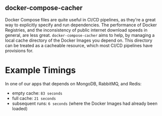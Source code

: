 docker-compose-cacher
---------------------

Docker Compose files are quite useful in CI/CD pipelines, as they're a great way to explicitly specify and run dependencies.  The performance of Docker Registries, and the inconsistency of public internet download speeds in general, are less great.  `docker-compose-cacher` aims to help, by managing a local cache directory of the Docker Images you depend on.  This directory can be treated as a cacheable resource, which most CI/CD pipelines have provisions for.


Example Timings
===============

In one of our apps that depends on MongoDB, RabbitMQ, and Redis:

  - empty cache: `83 seconds`
  - full cache: `21 seconds`
  - subsequent runs: `6 seconds` (where the Docker Images had already been loaded)

